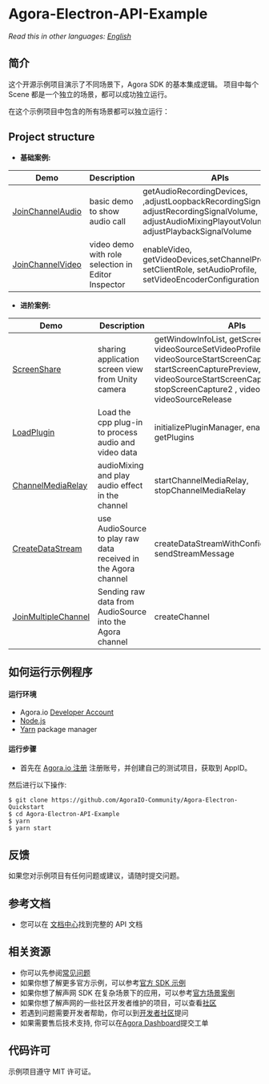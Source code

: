 # Agora-Electron-API-Example

_Read this in other languages: [English](README.md)_

## 简介

这个开源示例项目演示了不同场景下，Agora SDK 的基本集成逻辑。 项目中每个 Scene 都是一个独立的场景，都可以成功独立运行。

在这个示例项目中包含的所有场景都可以独立运行：

## Project structure

- **基础案例:**

| Demo                                                                                                                                                              | Description                                        | APIs                                                                                                                                                    |
| ----------------------------------------------------------------------------------------------------------------------------------------------------------------- | -------------------------------------------------- | ------------------------------------------------------------------------------------------------------------------------------------------------------- |
| [JoinChannelAudio](https://github.com/AgoraIO-Community/Agora-Electron-Quickstart/tree/master/Agora-Electron-API-Example/src/examples/basic/JoinChannelAudio.tsx) | basic demo to show audio call                      | getAudioRecordingDevices, ,adjustLoopbackRecordingSignalVolume, adjustRecordingSignalVolume, adjustAudioMixingPlayoutVolume, adjustPlaybackSignalVolume |
| [JoinChannelVideo](https://github.com/AgoraIO-Community/Agora-Electron-Quickstart/blob/master/Agora-Electron-API-Example/src/examples/basic/JoinChannelVideo.tsx) | video demo with role selection in Editor Inspector | enableVideo, getVideoDevices,setChannelProfile, setClientRole, setAudioProfile, setVideoEncoderConfiguration                                            |

- **进阶案例:**

| Demo                                                                                                                                                                                           | Description                                                    | APIs                                                                                                                                                                                                                                 |
| ---------------------------------------------------------------------------------------------------------------------------------------------------------------------------------------------- | -------------------------------------------------------------- | ------------------------------------------------------------------------------------------------------------------------------------------------------------------------------------------------------------------------------------ |
| [ScreenShare](https://github.com/AgoraIO-Community/Agora-Electron-Quickstart/blob/master/Agora-Electron-API-Example/src/examples/advanced/ScreenShare/ScreenShare.tsx)                         | sharing application screen view from Unity camera              | getWindowInfoList, getScreenInfoList, videoSourceSetVideoProfile, videoSourceStartScreenCaptureByScreen, startScreenCapturePreview, videoSourceStartScreenCaptureByWindow, stopScreenCapture2 , videoSourceLeave, videoSourceRelease |
| [LoadPlugin](https://github.com/AgoraIO-Community/Agora-Electron-Quickstart/blob/master/Agora-Electron-API-Example/src/examples/advanced/LoadPlugin.tsx)                                       | Load the cpp plug-in to process audio and video data           | initializePluginManager, enablePlugin, getPlugins                                                                                                                                                                                    |
| [ChannelMediaRelay](https://github.com/AgoraIO-Community/Agora-Electron-Quickstart/blob/master/Agora-Electron-API-Example/src/examples/advanced/ChannelMediaRelay.tsx)                         | audioMixing and play audio effect in the channel               | startChannelMediaRelay, stopChannelMediaRelay                                                                                                                                                                                        |
| [CreateDataStream](https://github.com/AgoraIO-Community/Agora-Electron-Quickstart/blob/master/Agora-Electron-API-Example/src/examples/advanced/CreateDataStream/CreateDataStream.tsx)          | use AudioSource to play raw data received in the Agora channel | createDataStreamWithConfig, sendStreamMessage                                                                                                                                                                                        |
| [JoinMultipleChannel](https://github.com/AgoraIO-Community/Agora-Electron-Quickstart/blob/master/Agora-Electron-API-Example/src/examples/advanced/JoinMultipleChannel/JoinMultipleChannel.tsx) | Sending raw data from AudioSource into the Agora channel       | createChannel                                                                                                                                                                                                                        |

## 如何运行示例程序

#### 运行环境

- Agora.io [Developer Account](https://dashboard.agora.io/signin/)
- [Node.js](https://nodejs.org/en/download/)
- [Yarn](https://yarnpkg.com/) package manager

#### 运行步骤

- 首先在 [Agora.io 注册](https://dashboard.agora.io/cn/signup/) 注册账号，并创建自己的测试项目，获取到 AppID。

然后进行以下操作:

```shell
$ git clone https://github.com/AgoraIO-Community/Agora-Electron-Quickstart
$ cd Agora-Electron-API-Example
$ yarn
$ yarn start

```

## 反馈

如果您对示例项目有任何问题或建议，请随时提交问题。

## 参考文档

- 您可以在 [文档中心](https://docs.agora.io/cn/Video/API%20Reference/electron/index.html)找到完整的 API 文档

## 相关资源

- 你可以先参阅[常见问题](https://docs.agora.io/cn/faq)
- 如果你想了解更多官方示例，可以参考[官方 SDK 示例](https://github.com/AgoraIO)
- 如果你想了解声网 SDK 在复杂场景下的应用，可以参考[官方场景案例](https://github.com/AgoraIO-usecase)
- 如果你想了解声网的一些社区开发者维护的项目，可以查看[社区](https://github.com/AgoraIO-Community)
- 若遇到问题需要开发者帮助，你可以到[开发者社区](https://rtcdeveloper.com/)提问
- 如果需要售后技术支持, 你可以在[Agora Dashboard](https://dashboard.agora.io/)提交工单

## 代码许可

示例项目遵守 MIT 许可证。
